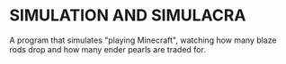 # SIMULATION AND SIMULACRA

A program that simulates "playing Minecraft", watching how many blaze rods drop
and how many ender pearls are traded for.
